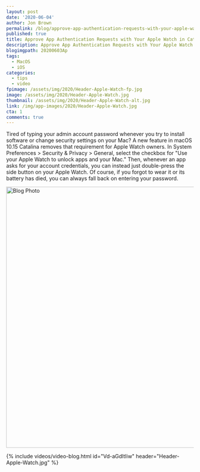 ```yaml
---
layout: post
date: '2020-06-04'
author: Jon Brown
permalink: /blog/approve-app-authentication-requests-with-your-apple-watch-in-catalina/
published: true
title: Approve App Authentication Requests with Your Apple Watch in Catalina
description: Approve App Authentication Requests with Your Apple Watch in Catalina
blogimgpath: 20200603Ap
tags:
  - MacOS
  - iOS
categories:
  - tips
  - video
fpimage: /assets/img/2020/Header-Apple-Watch-fp.jpg
image: /assets/img/2020/Header-Apple-Watch.jpg
thumbnail: /assets/img/2020/Header-Apple-Watch-alt.jpg
link: /img/app-images/2020/Header-Apple-Watch.jpg
cta: 1
comments: true
---
```

Tired of typing your admin account password whenever you try to install
software or change security settings on your Mac? A new feature in macOS
10.15 Catalina removes that requirement for Apple Watch owners. In
System Preferences \> Security & Privacy \> General, select the checkbox
for "Use your Apple Watch to unlock apps and your Mac." Then, whenever
an app asks for your account credentials, you can instead just
double-press the side button on your Apple Watch. Of course, if you
forgot to wear it or its battery has died, you can always fall back on
entering your password.

<img alt="Blog Photo" src="{{ site.site_cdn }}/assets/img/blog/2020/20200603Ap/Approve-app-requests.jpg" class="img-fluid rounded m-2" width="700" />

{% include videos/video-blog.html id="Vd-aGdltIiw" header="Header-Apple-Watch.jpg" %}